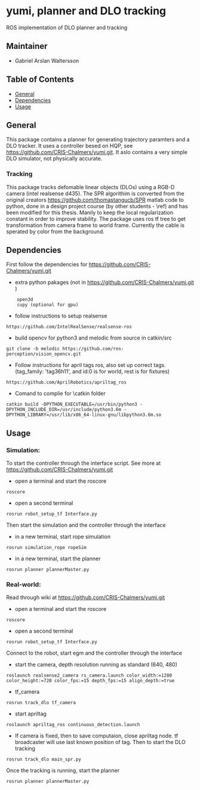 # yumi, planner and DLO tracking
ROS implementation of DLO planner and tracking

## Maintainer 
* Gabriel Arslan Waltersson

## Table of Contents
* [General](#general)
* [Dependencies](#dependencies)
* [Usage](#usage)

## General
This package contains a planner for generating trajectory paramters and a DLO tracker. It uses a controller besed on HQP, see https://github.com/CRIS-Chalmers/yumi.git. It aslo contains a very simple DLO simulator, not physically accurate. 

### Tracking 
This package tracks defomable linear objects (DLOs) using a RGB-D camera (intel realsense d435). The SPR algorithim is converted from the original creators https://github.com/thomastangucb/SPR matlab code to python, done in a design project course (by other students - \ref) and has been modified for this thesis. Manily to keep the local regularization constant in order to improve stability. The package uses ros tf tree to get transformation from camera frame to world frame. Currently the cable is sperated by color from the background.      



## Dependencies
First follow the dependencies for  https://github.com/CRIS-Chalmers/yumi.git

* extra python pakages (not in https://github.com/CRIS-Chalmers/yumi.git )
``` 
    open3d
    cupy (optional for gpu)
```
* follow instructions to setup realsense 
```
https://github.com/IntelRealSense/realsense-ros
```

* build opencv for python3 and melodic from source in catkin/src
```
git clone -b melodic https://github.com/ros-perception/vision_opencv.git
```
* Follow instructions for april tags ros, also set up correct tags. (tag_family: 'tag36h11', and id:0 is for world, rest is for fixtures)
```
https://github.com/AprilRobotics/apriltag_ros
```

* Comand to complie for \catkin folder
``` 
catkin build -DPYTHON_EXECUTABLE=/usr/bin/python3 -DPYTHON_INCLUDE_DIR=/usr/include/python3.6m -DPYTHON_LIBRARY=/usr/lib/x86_64-linux-gnu/libpython3.6m.so
``` 

## Usage


### Simulation:

To start the controller through the interface script. See more at https://github.com/CRIS-Chalmers/yumi.git

* open a terminal and start the roscore
``` 
roscore
``` 

* open a second terminal
``` 
rosrun robot_setup_tf Interface.py
``` 
Then start the simulation and the controller through the interface

* in a new terminal, start rope simulation
``` 
rosrun simulation_rope ropeSim
``` 

* in a new terminal, start the planner
``` 
rosrun planner plannerMaster.py
``` 

### Real-world:
Read through wiki at https://github.com/CRIS-Chalmers/yumi.git
* open a terminal and start the roscore
``` 
roscore
``` 

* open a second terminal
``` 
rosrun robot_setup_tf Interface.py
``` 
Connect to the robot, start egm and the controller through the interface

* start the camera, depth resolution running as standard (640, 480)
``` 
roslaunch realsense2_camera rs_camera.launch color_width:=1280 color_height:=720 color_fps:=15 depth_fps:=15 align_depth:=true
``` 
* tf_camera
``` 
rosrun track_dlo tf_camera
``` 
* start apriltag
``` 
roslaunch apriltag_ros continuous_detection.launch
``` 

* If camera is fixed, then to save computaion, close apriltag node. tf broadcaster will use last known position of tag. Then to start the DLO tracking 
``` 
rosrun track_dlo main_spr.py
``` 

Once the tracking is running, start the planner
``` 
rosrun planner plannerMaster.py
``` 

